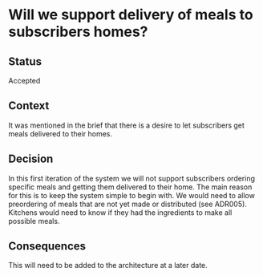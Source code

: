 # Will we support delivery of meals to subscribers homes?

## Status
Accepted

## Context
It was mentioned in the brief that there is a desire to let subscribers get meals delivered to their homes.

## Decision
In this first iteration of the system we will not support subscribers ordering specific meals and getting them delivered to their home.
The main reason for this is to keep the system simple to begin with. We would need to allow preordering of meals that are not yet made or distributed (see ADR005). Kitchens would need to know if they had the ingredients to make all possible meals.

## Consequences
This will need to be added to the architecture at a later date.  
